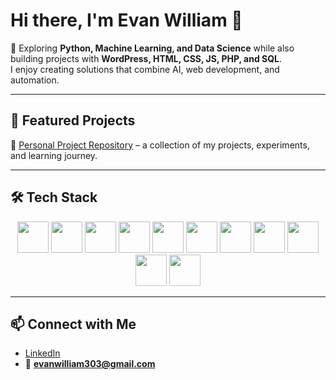 # Hi there, I'm Evan William 👋

🚀 Exploring **Python, Machine Learning, and Data Science** while also building projects with **WordPress, HTML, CSS, JS, PHP, and SQL**.  
I enjoy creating solutions that combine AI, web development, and automation.  

---

## 🌟 Featured Projects
🔗 [Personal Project Repository](https://github.com/evan-william/personal-project) – a collection of my projects, experiments, and learning journey.  

---

## 🛠 Tech Stack
<p align="center">
  <!-- Python -->
  <img src="https://cdn.jsdelivr.net/gh/devicons/devicon/icons/python/python-original.svg" width="50" height="50"/>
  <!-- PyTorch -->
  <img src="https://cdn.jsdelivr.net/gh/devicons/devicon/icons/pytorch/pytorch-original.svg" width="50" height="50"/>
  <!-- NumPy -->
  <img src="https://cdn.jsdelivr.net/gh/devicons/devicon/icons/numpy/numpy-original.svg" width="50" height="50"/>
  <!-- Pandas -->
  <img src="https://cdn.jsdelivr.net/gh/devicons/devicon/icons/pandas/pandas-original.svg" width="50" height="50"/>
  <!-- Scikit-learn -->
  <img src="https://upload.wikimedia.org/wikipedia/commons/0/05/Scikit_learn_logo_small.svg" width="50" height="50"/>
  <!-- WordPress -->
  <img src="https://cdn.jsdelivr.net/gh/devicons/devicon/icons/wordpress/wordpress-original.svg" width="50" height="50"/>
  <!-- HTML5 -->
  <img src="https://cdn.jsdelivr.net/gh/devicons/devicon/icons/html5/html5-original.svg" width="50" height="50"/>
  <!-- CSS3 -->
  <img src="https://cdn.jsdelivr.net/gh/devicons/devicon/icons/css3/css3-original.svg" width="50" height="50"/>
  <!-- JavaScript -->
  <img src="https://cdn.jsdelivr.net/gh/devicons/devicon/icons/javascript/javascript-original.svg" width="50" height="50"/>
  <!-- PHP -->
  <img src="https://cdn.jsdelivr.net/gh/devicons/devicon/icons/php/php-original.svg" width="50" height="50"/>
  <!-- MySQL -->
  <img src="https://cdn.jsdelivr.net/gh/devicons/devicon/icons/mysql/mysql-original.svg" width="50" height="50"/>
</p>

---

## 📫 Connect with Me
- [LinkedIn](https://www.linkedin.com/in/evanwilliam03/)  
- 📧 **evanwilliam303@gmail.com**
